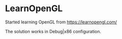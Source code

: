 # LearnOpenGL
Started learning OpenGL from https://learnopengl.com/

The solution works in Debug|x86 configuration.
